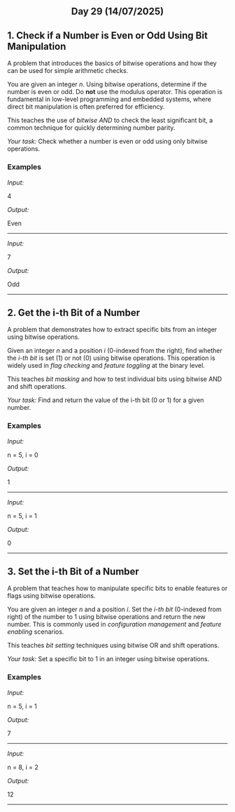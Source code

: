 <h2 align="center">Day 29 (14/07/2025)</h2>

## 1. Check if a Number is Even or Odd Using Bit Manipulation
A problem that introduces the basics of bitwise operations and how they can be used for simple arithmetic checks.

You are given an integer *n*. Using bitwise operations, determine if the number is even or odd. Do **not** use the modulus operator. This operation is fundamental in low-level programming and embedded systems, where direct bit manipulation is often preferred for efficiency.

This teaches the use of *bitwise AND* to check the least significant bit, a common technique for quickly determining number parity.

*Your task:* Check whether a number is even or odd using only bitwise operations.

### Examples

*Input:*

4

*Output:*

Even

---

*Input:*

7

*Output:*

Odd

---

## 2. Get the i-th Bit of a Number
A problem that demonstrates how to extract specific bits from an integer using bitwise operations.

Given an integer *n* and a position *i* (0-indexed from the right), find whether the *i-th bit* is set (1) or not (0) using bitwise operations. This operation is widely used in *flag checking* and *feature toggling* at the binary level.

This teaches *bit masking* and how to test individual bits using bitwise AND and shift operations.

*Your task:* Find and return the value of the i-th bit (0 or 1) for a given number.

### Examples

*Input:*

n = 5, i = 0

*Output:*

1

---

*Input:*

n = 5, i = 1

*Output:*

0

---

## 3. Set the i-th Bit of a Number
A problem that teaches how to manipulate specific bits to enable features or flags using bitwise operations.

You are given an integer *n* and a position *i*. Set the *i-th bit* (0-indexed from right) of the number to 1 using bitwise operations and return the new number. This is commonly used in *configuration management* and *feature enabling* scenarios.

This teaches *bit setting* techniques using bitwise OR and shift operations.

*Your task:* Set a specific bit to 1 in an integer using bitwise operations.

### Examples

*Input:*

n = 5, i = 1

*Output:*

7

---

*Input:*

n = 8, i = 2

*Output:*

12

---
